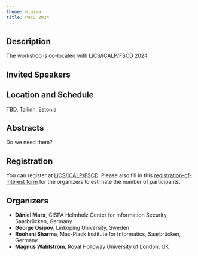 ```yaml
---
theme: minima
title: PACS 2024
---
```


## Description

The workshop is co-located with [LiCS/ICALP/FSCD 2024](https://compose.ioc.ee/icalp2024/).


## Invited Speakers

<!-- 
- **Andrei Krokhin**, Durham University, UK
- **Dániel Marx**, CISPA Helmholz Center for Information Security, Saarbrücken, Germany
- **Paweł Rzążewski**, Warsaw University of Technology, Poland
- **Magnus Wahlström**, Royal Holloway University of London, UK
- **Standa Živný**, Oxford University, UK
-->

## Location and Schedule

TBD, Tallinn, Estonia

## Abstracts

Do we need them?

## Registration

You can register at [LiCS/ICALP/FSCD](https://compose.ioc.ee/icalp2024/).
Please also fill in this [registration-of-interest form](https://forms.gle/o9DFTs563e3qiyJCA) for the organizers to estimate the number of participants.

## Organizers

- **Dániel Marx**, CISPA Helmholz Center for Information Security, Saarbrücken, Germany
- **George Osipov**, Linköping University, Sweden
- **Roohani Sharma**, Max-Plack Institute for Informatics, Saarbrücken, Germany
- **Magnus Wahlström**, Royal Holloway University of London, UK
